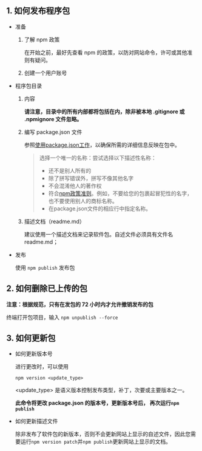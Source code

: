 ## 1. 如何发布程序包

* 准备

  1. 了解 npm 政策

     在开始之前，最好先查看 npm 的政策，以防对网站命令，许可或其他准则有疑问。

  2. 创建一个用户账号

* 程序包目录

  1. 内容

     **请注意，目录中的所有内部都将包括在内，除非被本地 .gitignore 或 .npmignore 文件忽略。**

  2. 编写 package.json 文件

     参照[使用package.json工作](https://docs.npmjs.com/creating-a-package-json-file)，以确保所需的详细信息反映在包中。

     > 选择一个唯一的名称：尝试选择以下描述性名称：
     >
     > - 还不是别人所有的
     > - 除了拼写错误外，拼写不像其他名字
     > - 不会混淆他人的著作权
     > - 符合[npm政策准则](https://www.npmjs.com/policies)。例如，不要给您的包裹起冒犯性的名字，也不要使用别人的商标名称。
     > - 在package.json文件的相应行中指定名称。

  3. 描述文档（readme.md）

     建议使用一个描述文档来记录软件包。自述文件必须具有文件名 readme.md；

* 发布

  使用 `npm publish` 发布包



## 2. 如何删除已上传的包

**注意：根据规范，只有在发包的 72 小时内才允许撤销发布的包**

终端打开包项目，输入 `npm unpublish --force`



## 3. 如何更新包

* 如何更新版本号

  进行更改时，可以使用

  `npm version <update_type>`

  <update_type> 是语义版本控制发布类型，补丁，次要或主要版本之一。

  **此命令将更改 package.json 的版本号，更新版本号后， 再次运行`npm publish`**

* 如何更新描述文件

  除非发布了软件包的新版本，否则不会更新网站上显示的自述文件，因此您需要运行`npm version patch`并`npm publish`更新网站上显示的文档。